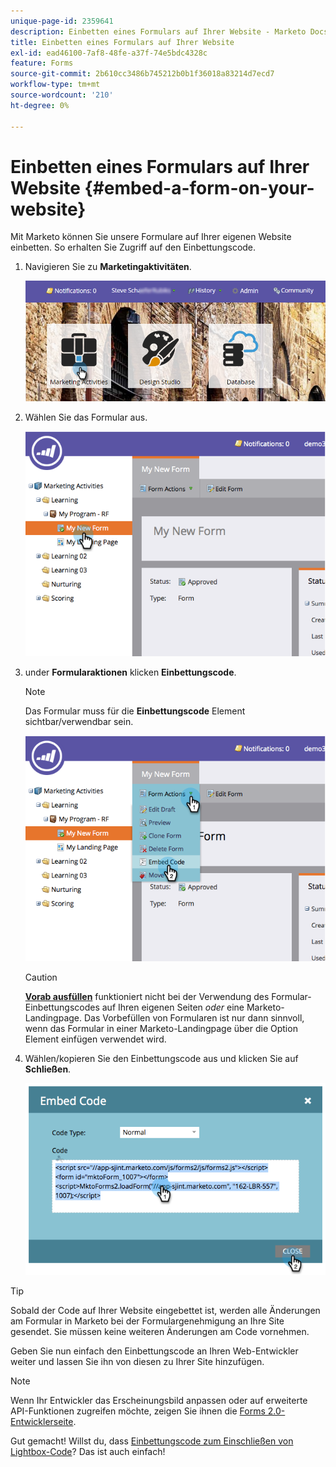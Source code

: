 ```yaml
---
unique-page-id: 2359641
description: Einbetten eines Formulars auf Ihrer Website - Marketo Docs - Produktdokumentation
title: Einbetten eines Formulars auf Ihrer Website
exl-id: ead46100-7af8-48fe-a37f-74e5bdc4328c
feature: Forms
source-git-commit: 2b610cc3486b745212b0b1f36018a83214d7ecd7
workflow-type: tm+mt
source-wordcount: '210'
ht-degree: 0%

---
```


# Einbetten eines Formulars auf Ihrer Website {#embed-a-form-on-your-website}

Mit Marketo können Sie unsere Formulare auf Ihrer eigenen Website einbetten. So erhalten Sie Zugriff auf den Einbettungscode.

1. Navigieren Sie zu **Marketingaktivitäten**.

   ![](assets/login-marketing-activities-4.png)

1. Wählen Sie das Formular aus.

   ![](assets/image2014-9-15-12-3a12-3a14.png)

1. under **Formularaktionen** klicken **Einbettungscode**.

   >[!NOTE]
   >
   >Das Formular muss für die **Einbettungscode** Element sichtbar/verwendbar sein.

   ![](assets/image2014-9-15-12-3a12-3a20.png)

   >[!CAUTION]
   >
   >**[Vorab ausfüllen](/help/marketo/product-docs/administration/settings/edit-landing-page-settings.md)** funktioniert nicht bei der Verwendung des Formular-Einbettungscodes auf Ihren eigenen Seiten _oder_ eine Marketo-Landingpage. Das Vorbefüllen von Formularen ist nur dann sinnvoll, wenn das Formular in einer Marketo-Landingpage über die Option Element einfügen verwendet wird.

1. Wählen/kopieren Sie den Einbettungscode aus und klicken Sie auf **Schließen**.

   ![](assets/image2014-9-15-12-3a12-3a31.png)

>[!TIP]
>
>Sobald der Code auf Ihrer Website eingebettet ist, werden alle Änderungen am Formular in Marketo bei der Formulargenehmigung an Ihre Site gesendet. Sie müssen keine weiteren Änderungen am Code vornehmen.

Geben Sie nun einfach den Einbettungscode an Ihren Web-Entwickler weiter und lassen Sie ihn von diesen zu Ihrer Site hinzufügen.

>[!NOTE]
>
>Wenn Ihr Entwickler das Erscheinungsbild anpassen oder auf erweiterte API-Funktionen zugreifen möchte, zeigen Sie ihnen die [Forms 2.0-Entwicklerseite](https://experienceleague.adobe.com/en/docs/marketo-developer/marketo/javascriptapi/forms-api-reference).

Gut gemacht! Willst du, dass [Einbettungscode zum Einschließen von Lightbox-Code](/help/marketo/product-docs/demand-generation/forms/form-actions/use-a-form-in-a-lightbox.md)? Das ist auch einfach!
